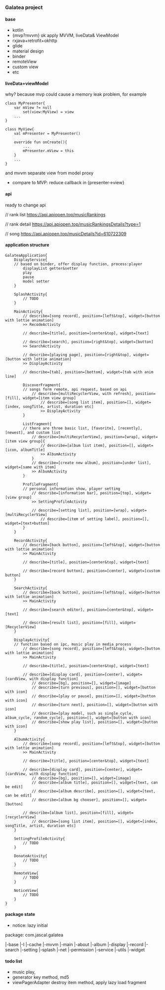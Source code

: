 ### Galatea project

#### base

* kotlin
* {mvp?mvvm} ok apply MVVM, liveData& ViewModel
* rxjava+retrofit+okhttp
* glide 
* material design
* binder
* remoteView
* custom view
* etc

#### liveData+viewModel

why?
because mvp could cause a memory leak problem, for example

```
class MyPresenter{
    var mView ?= null
        set(view:MyView) = view
    ...
}

class MyView{
    val mPresenter = MyPresenter()

    override fun onCreate(){
        ...
        mPresenter.mView = this
    }
    ...
}
```

and mvvm separate view from model proxy

* compare to MVP: reduce callback in {presenter->view}

#### api

ready to change api

// rank list
https://api.apiopen.top/musicRankings

// rank detail
https://api.apiopen.top/musicRankingsDetails?type=1

// song
https://api.apiopen.top/musicDetails?id=610722309

#### application structure

```
GalateaApplication{
    DisplayService{
    // based on binder, offer display function, process:player
        displayList getter&setter
        play
        pause
        model setter
    }

    SplashActivity{
        // TODO
    }

    MainActivity{
        // describe=[song record], position=[left&top], widget=[button with lottie animation]
        >> RecodeActivity

        // describe=[title], position=[center&top], widget=[text]

        // describe=[search], position=[right&top], widget=[button]
        >> SearchActivity

        // describe=[playing page], position=[right&top], widget=[button with lottie animation]
        >> DisplayActivity

        // describe=[tab], position=[bottom], widget=[tab with anim line]

        DiscoverFragment{
        // songs form remote, api request, based on api
            // describe=[multiRecyclerView, with refresh], position=[fill], widget=[item view group]
                // describe=[song list item], position=[], widget=[index, songTitle, artist, duration etc]
                >> DisplayActivity
        }

        ListFragment{
        // there are three basic list, [favorite], [recently], [newest], and custom list
            // describe=[multiRecyclerView], position=[wrap], widget=[item view group]{
                // describe=[album list item], position=[], widget=[icon, albumTitle]
                >> AlbumActivity
            }
            // describe=[create new album], position=[under list], widget=[same with item]
            >> AlbumActivity
        }

        ProfileFragment{
        // personal information show, player setting
            // describe=[information bar], position=[top], widget=[view group]
            >> SettingProfileActivity

            // describe=[setting list], position=[wrap], widget=[multiRecyclerView]
                // describe=[item of setting label], position=[], widget=[text+button]
        }
    }

    RecordActivity{
        // describe=[back button], position=[left&top], widget=[button with lottie animation]
        >> MainActivity

        // describe=[title], position=[center&top], widget=[text]

        // describe=[record button], position=[center], widget=[custom button]
    }

    SearchActivity{
        // describe=[back button], position=[left&top], widget=[button with lottie animation]
        >> MainActivity

        // describe=[search editor], position=[center&top], widget=[text]

        // describe=[result list], position=[fill], widget=[RecyclerView]
    }

    DisplayActivity{
    // function based on ipc, music play in media process
        // describe=[song record], position=[left&top], widget=[button with lottie animation]
        >> MainActivity

        // describe=[title], position=[center&top], widget=[text]

        // describe=[display card], position=[center], widget=[cardView, with display function]
            // describe=[bg], position=[], widget=[image]
            // describe=[turn previous], position=[], widget=[button with icon]
            // describe=[play or pause], position=[], widget=[button with icon]
            // describe=[turn next], position=[], widget=[button with icon]
            // describe=[play model, such as single_cycle, album_cycle, random_cycle], position=[], widget=[button with icon]
            // describe=[show play list], position=[], widget=[button with icon]
    }

    AlbumActivity{
        // describe=[song record], position=[left&top], widget=[button with lottie animation]
        >> MainActivity

        // describe=[title], position=[center&top], widget=[text]

        // describe=[display card], position=[center], widget=[cardView, with display function]
            // describe=[bg], position=[], widget=[image]
            // describe=[album title], position=[], widget=[text, can be edit]
            // describe=[album describe], position=[], widget=[text, can be edit]
            // describe=[album bg chooser], position=[], widget=[button]

        // describe=[album list], position=[fill], widget=[recyclerView]
            // describe=[song list item], position=[], widget=[index, songTitle, artist, duration etc]
    }

    SettingProfileActivity{
        // TODO
    }

    DonateActivity{
        // TODO
    }

    RemoteView{
        // TODO
    }

    NoticeView{
        // TODO
    }
}
```

#### package state

* notice: lazy initial

package: com.jascal.galatea

|-base
    |-I
|-cache
|-mvvm
    |-main
    |-about
    |-album
    |-display
    |-record
    |-search
    |-setting
    |-splash
|-net
|-permission
|-service
|-utils
|-widget


#### todo list

* music play, 
* generator key method, md5
* viewPagerAdapter destroy item method, apply lazy load fragment

